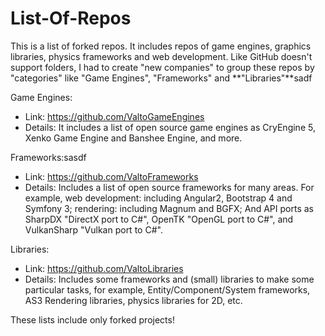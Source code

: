 # List-Of-Repos
This is a list of forked repos.  It includes repos of game engines, graphics libraries, physics frameworks and web development. Like GitHub doesn't support folders, I had to create "new companies" to group these repos by "categories" like "Game Engines", "Frameworks" and **"Libraries"**sadf

Game Engines:
* Link: https://github.com/ValtoGameEngines
* Details: It includes a list of open source game engines as CryEngine 5, Xenko Game Engine and Banshee Engine, and more.

Frameworks:sasdf
* Link: https://github.com/ValtoFrameworks
* Details: Includes a list of open source frameworks for many areas. For example, web development: including Angular2, Bootstrap 4 and Symfony 3; rendering: including Magnum and BGFX; And API ports as SharpDX "DirectX port to C#", OpenTK "OpenGL port to C#", and VulkanSharp "Vulkan port to C#".

Libraries:
* Link: https://github.com/ValtoLibraries
* Details: Includes some frameworks and (small) libraries to make some particular tasks, for example, Entity/Component/System frameworks, AS3 Rendering libraries, physics libraries for 2D, etc.

These lists include only forked projects!
